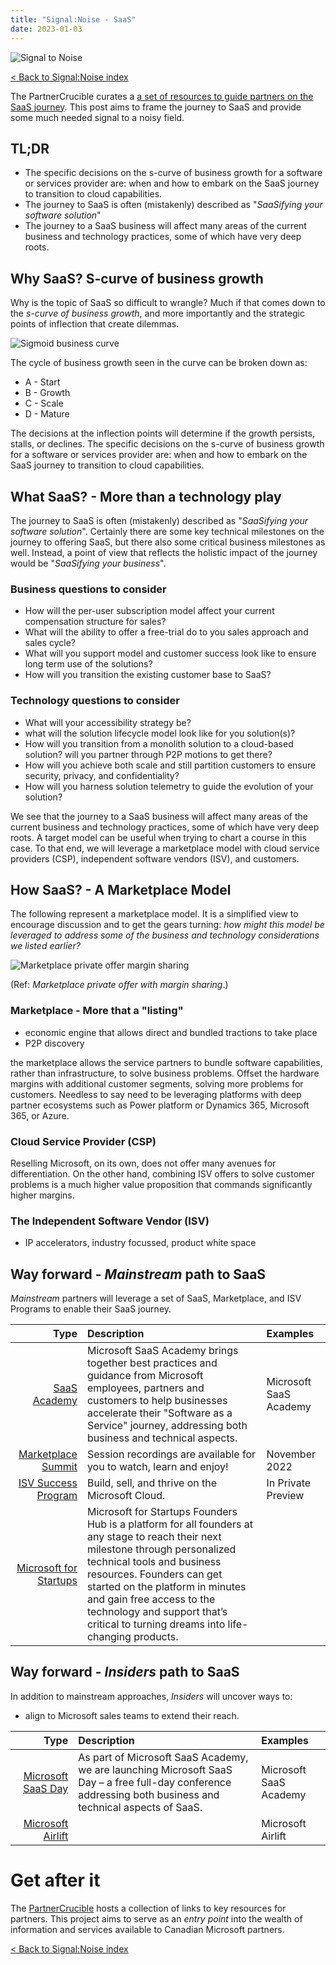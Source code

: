 ```yaml
---
title: "Signal:Noise - SaaS"
date: 2023-01-03
---
```


![Signal to Noise](/PartnerCrucible/Library/signaltonoise-saasjounrey.png)


[< Back to Signal:Noise index](/PartnerCrucible/SignaltoNoise)

The PartnerCrucible curates a [a set of resources to guide  partners on the SaaS journey](/PartnerCrucible/SaaS). This post aims to frame the journey to SaaS and provide some much needed signal to a noisy field.

## TL;DR

* The specific decisions on the s-curve of business growth for a software or services provider are: when and how to embark on the SaaS journey to transition to cloud capabilities.
* The journey to SaaS is often (mistakenly) described as  "*SaaSifying your software solution*"
* The journey to a SaaS business will affect many areas of the current business and technology practices, some of which have very deep roots.
  

## Why SaaS? S-curve of business growth

Why is the topic of SaaS so difficult to wrangle? Much if that comes down to the *s-curve of business growth*, and more importantly and the strategic points of inflection that create dilemmas. 

![Sigmoid business curve](/PartnerCrucible/Library/sigmoid.jpg)

The cycle of business growth seen in the curve can be broken down as: 
* A - Start
* B - Growth 
* C - Scale
* D - Mature

The decisions at the inflection points will determine if the growth persists, stalls, or declines. The specific decisions on the s-curve of business growth for a software or services provider are: when and how to embark on the SaaS journey to transition to cloud capabilities.

## What SaaS? - More than a technology play

The journey to SaaS is often (mistakenly) described as  "*SaaSifying your software solution*". Certainly there are some key technical milestones on the journey to offering SaaS, but there also some critical business milestones as well. Instead, a point of view that reflects the holistic impact of the journey would be "*SaaSifying your business*".

### Business questions to consider
- How will the per-user subscription model affect your current compensation structure for sales? 
- What will the ability to offer a free-trial do to you sales approach and sales cycle? 
- What will you support model and customer success look like to ensure long term use of the solutions?
- How will you transition the existing customer base to SaaS?

### Technology questions to consider
- What will your accessibility strategy be?
- what will the solution lifecycle model look like for you solution(s)?
- How will you transition from a monolith solution to a cloud-based solution? will you partner through P2P motions to get there?
- How will you achieve both scale and still partition customers to ensure security, privacy, and confidentiality?
- How will you harness solution telemetry to guide the evolution of your solution?

We see that the journey to a SaaS business will affect many areas of the current business and technology practices, some of which have very deep roots. A target model can be useful when trying to chart a course in this case. To that end, we will leverage a marketplace model with cloud service providers (CSP), independent software vendors (ISV), and customers. 

## How SaaS? - A Marketplace Model

The following represent a marketplace model. It is a simplified view to encourage discussion and to get the gears turning: *how might this model be leveraged to address some of the business and technology considerations we listed earlier?*

![Marketplace private offer margin sharing](/PartnerCrucible/Library/marketplaceprivateoffermarginsharing.png)

(Ref: *Marketplace private offer with margin sharing*.)
### Marketplace - More that a "listing"

* economic engine that allows direct and bundled tractions to take place
* P2P discovery


the marketplace allows the service partners to bundle software capabilities, rather than infrastructure, to solve business problems.
Offset the hardware margins with additional customer segments, solving more problems for customers.
Needless to say need to be leveraging platforms with deep partner ecosystems such as Power platform or Dynamics 365, Microsoft 365, or Azure.

### Cloud Service Provider (CSP)

Reselling Microsoft, on its own, does not offer many avenues for differentiation. On the other hand, combining ISV offers to solve customer problems is a much higher value proposition that commands significantly higher margins.

### The Independent Software Vendor (ISV)

* IP accelerators, industry focussed, product white space

## Way forward - *Mainstream* path to SaaS

 *Mainstream* partners will leverage a set of SaaS, Marketplace, and ISV Programs to enable their SaaS journey.

Type | Description | Examples
-----: | :------ | :-------
[SaaS Academy](https://www.microsoft.com/en-us/saas-academy/main) | Microsoft SaaS Academy brings together best practices and guidance from Microsoft employees, partners and customers to help businesses accelerate their "Software as a Service" journey, addressing both business and technical aspects. | Microsoft SaaS Academy
[Marketplace Summit](https://marketplacesummit.microsoft.com/)| Session recordings are available for you to watch, learn and enjoy! | November 2022
[ISV Success Program](https://www.microsoft.com/en-us/isv) | Build, sell, and thrive on the Microsoft Cloud.| In Private Preview
[Microsoft for Startups](https://foundershub.startups.microsoft.com/signup) | Microsoft for Startups Founders Hub is a platform for all founders at any stage to reach their next milestone through personalized technical tools and business resources. Founders can get started on the platform in minutes and gain free access to the technology and support that’s critical to turning dreams into life-changing products. | 

## Way forward - *Insiders* path to SaaS

In addition to mainstream approaches, *Insiders* will uncover ways to: 
* align to Microsoft sales teams to extend their reach. 

Type | Description | Examples
-----: | :------ | :-------
[Microsoft SaaS Day](https://info.microsoft.com/WE-ISV-CATALOG-FY23-10Oct-13-Microsoft-SaaS-Day-SRDEM125074_Catalog-Display-Page.html) | As part of Microsoft SaaS Academy, we are launching Microsoft SaaS Day – a free full-day conference addressing both business and technical aspects of SaaS. | Microsoft SaaS Academy
[Microsoft Airlift](https://airlift.microsoft.com/) | | Microsoft Airlift

# Get after it

The [PartnerCrucible](https://lagimik.github.io/PartnerCrucible/) hosts a collection of links to key resources for partners. This project aims to serve as an *entry point* into the wealth of information and services available to Canadian Microsoft partners.

[< Back to Signal:Noise index](/PartnerCrucible/SignaltoNoise)